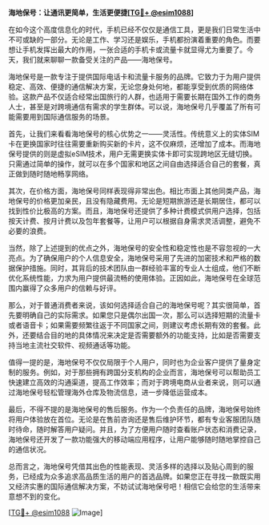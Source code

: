 **海地保号：让通讯更简单，生活更便捷[[TG💪+ @esim1088](https://t.me/s/esim1088)]**

在如今这个高度信息化的时代，手机已经不仅仅是通信工具，更是我们日常生活中不可或缺的一部分。无论是工作、学习还是娱乐，手机都扮演着重要的角色。而要想让手机发挥出最大的作用，一张合适的手机卡或流量卡就显得尤为重要了。今天，我们就来聊聊一款备受关注的产品——海地保号。

海地保号是一款专注于提供国际电话卡和流量卡服务的品牌。它致力于为用户提供稳定、高效、便捷的通信解决方案，无论您身处何地，都能享受到优质的网络体验。这款产品不仅适合经常出国旅行的人群，也适用于需要长期在国外工作的商务人士，甚至是对跨境通信有需求的学生群体。可以说，海地保号几乎覆盖了所有可能需要用到国际通信服务的场景。

首先，让我们来看看海地保号的核心优势之一——灵活性。传统意义上的实体SIM卡在更换国家时往往需要重新购买新的卡片，这不仅麻烦，还增加了成本。而海地保号提供的则是虚拟eSIM技术，用户无需更换实体卡即可实现跨地区无缝切换。只需通过简单的操作，就可以在多个国家和地区之间自由选择适合自己的套餐，真正做到随时随地畅享网络。

其次，在价格方面，海地保号同样表现得非常出色。相比市面上其他同类产品，海地保号的价格更加亲民，且没有隐藏费用。无论是短期旅游还是长期居住，都可以找到性价比极高的方案。而且，海地保号还提供了多种计费模式供用户选择，包括按天计费、按月计费以及包年套餐等，让用户可以根据自身需求灵活调整，避免不必要的浪费。

当然，除了上述提到的优点之外，海地保号的安全性和稳定性也是不容忽视的一大亮点。为了确保用户的个人信息安全，海地保号采用了先进的加密技术和严格的数据保护措施。同时，其背后的技术团队由一群经验丰富的专业人士组成，他们不断优化系统性能，力求为用户提供最流畅的使用体验。正因如此，海地保号在全球范围内赢得了众多用户的信赖与好评。

那么，对于普通消费者来说，该如何选择适合自己的海地保号呢？其实很简单，首先要明确自己的实际需求。如果您只是偶尔出国一次，那么可以选择短期的流量卡或者语音卡；如果需要频繁往返于不同国家之间，则建议考虑长期有效的套餐。此外，还要结合目的地的具体情况来决定是否需要额外的功能支持，比如是否需要支持当地主流社交软件、视频通话等功能。

值得一提的是，海地保号不仅仅局限于个人用户，同时也为企业客户提供了量身定制的服务。例如，对于那些拥有跨国分支机构的企业而言，海地保号可以帮助员工快速建立高效的沟通渠道，提高工作效率；而对于跨境电商从业者来说，则可以通过海地保号轻松管理海外仓库及物流信息，进一步降低运营成本。

最后，不得不提的是海地保号的售后服务。作为一个负责任的品牌，海地保号始终将用户体验放在首位。无论是在售前咨询还是售后维护环节，都有专业客服团队随时待命，随时解答用户疑问。并且，为了方便用户随时查看账户状态和消费记录，海地保号还开发了一款功能强大的移动端应用程序，让用户能够随时随地掌控自己的通信状况。

总而言之，海地保号凭借其出色的性能表现、灵活多样的选择以及贴心周到的服务，已经成为众多追求高品质生活的用户的首选品牌。如果您正在寻找一款既实用又经济实惠的国际通信解决方案，不妨试试海地保号吧！相信它会给您的生活带来意想不到的变化。

[[TG💪+ @esim1088](https://t.me/s/esim1088) ![Image](https://i.postimg.cc/4NQfJmqS/Snipaste-2025-05-13-00-14-12.png)]